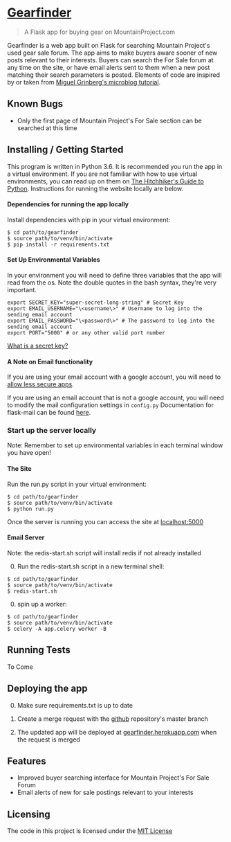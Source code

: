 # [Gearfinder](https://github.com/james-willis/gearfinder)
> A Flask app for buying gear on MountainProject.com

Gearfinder is a web app built on Flask for searching Mountain Project's used gear sale forum. The app aims to make 
buyers aware sooner of new posts relevant to their interests. Buyers can search the For Sale forum at any time on the 
site, or have email alerts sent to them when a new post matching their search parameters is posted. Elements of code are
inspired by or taken from [Miguel Grinberg's microblog tutorial](https://github.com/miguelgrinberg/microblog).

## Known Bugs

* Only the first page of Mountain Project's For Sale section can be searched at this time

## Installing / Getting Started
This program is written in Python 3.6. It is recommended you run the app in a virtual environment. If you are not
familiar with how to use virtual environments, you can read up on them on 
[The Hitchhiker's Guide to Python](http://docs.python-guide.org/en/latest/dev/virtualenvs/). Instructions for running
the website locally are below.

#### Dependencies for running the app locally
Install dependencies with pip in your virtual environment:
```shell
$ cd path/to/gearfinder
$ source path/to/venv/bin/activate
$ pip install -r requirements.txt
```
#### Set Up Environmental Variables
In your environment you will need to define three variables that the app will read from the os. Note the double quotes in the bash syntax, they're very important.

```shell
export SECRET_KEY="super-secret-long-string" # Secret Key
export EMAIL_USERNAME="\<username\>" # Username to log into the sending email account
export EMAIL_PASSWORD="\<password\>" # The password to log into the sending email account
export PORT="5000" # or any other valid port number
```

[What is a secret key?](http://stackoverflow.com/questions/22463939/demystify-flask-app-secret-key)
#### A Note on Email functionality
If you are using your email account with a google account, you will need to
[allow less secure apps](https://support.google.com/accounts/answer/6010255?hl=en).

If you are using an email account that is not a google account, you will need to modify the mail configuration settings
in ```config.py``` Documentation for flask-mail can be found [here](https://pythonhosted.org/Flask-Mail/).

### Start up the server locally
Note: Remember to set up environmental variables in each terminal window you have open!

#### The Site
 Run the run.py script in your virtual environment:
```shell
$ cd path/to/gearfinder
$ source path/to/venv/bin/activate
$ python run.py
```


Once the server is running you can access the site at [localhost:5000](localhost:5000)

#### Email Server
Note: the redis-start.sh script will install redis if not already installed

0. Run the redis-start.sh script in a new terminal shell:
```shell
$ cd path/to/gearfinder
$ source path/to/venv/bin/activate
$ redis-start.sh
```

0. spin up a worker:
```shell
$ cd path/to/gearfinder
$ source path/to/venv/bin/activate
$ celery -A app.celery worker -B
```

## Running Tests
To Come

## Deploying the app
0. Make sure requirements.txt is up to date

0. Create a merge request with the [github](https://github.com/james-willis/gearfinder) repository's master branch

0. The updated app will be deployed at [gearfinder.herokuapp.com](https://gearfinder.herokuapp.com) when the request is merged

## Features
* Improved buyer searching interface for Mountain Project's For Sale Forum
* Email alerts of new for sale postings relevant to your interests


## Licensing
The code in this project is licensed under the [MIT License](https://opensource.org/licenses/MIT)
